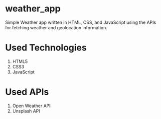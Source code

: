 # weather_app

Simple Weather app written in HTML, CSS, and JavaScript using the APIs for fetching weather and geolocation information.

# Used Technologies

1. HTML5
2. CSS3
3. JavaScript

# Used APIs

1. Open Weather API
2. Unsplash API
